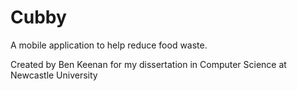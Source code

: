 # Cubby

A mobile application to help reduce food waste.

Created by Ben Keenan for my dissertation in Computer Science at Newcastle University